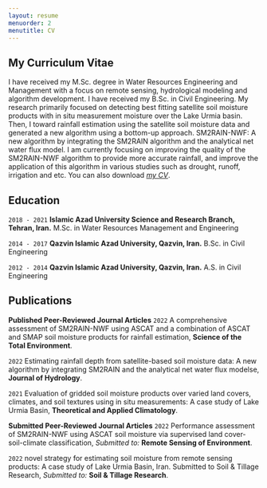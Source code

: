 ```yaml
---
layout: resume
menuorder: 2
menutitle: CV
---
```

## My Curriculum Vitae

I have received my M.Sc. degree in Water Resources Engineering and Management with a focus on remote sensing, hydrological modeling and algorithm development. I have received my B.Sc. in Civil Engineering.
My research primarily focused on detecting best fitting satellite soil moisture products with in situ measurement moisture over the Lake Urmia basin. Then, I toward rainfall estimation using the satellite soil moisture data and generated a new algorithm using a bottom-up approach. SM2RAIN-NWF: A new algorithm by integrating the SM2RAIN algorithm and the analytical net water flux model. I am currently focusing on improving the quality of the SM2RAIN-NWF algorithm to provide more accurate rainfall, and improve the application of this algorithm in various studies such as drought, runoff, irrigation and etc. 
You can also download _[my CV](/files/exampele)_.

## Education

`2018 - 2021`
__Islamic Azad University Science and Research Branch, Tehran, Iran.__
M.Sc. in Water Resources Management and Engineering

`2014 - 2017`
__Qazvin Islamic Azad University, Qazvin, Iran.__
B.Sc. in Civil Engineering 

`2012 - 2014`
__Qazvin Islamic Azad University, Qazvin, Iran.__
A.S. in Civil Engineering 


## Publications
<!-- A list is also available [online](https://scholar.google.co.uk/citations?user=LTOTl0YAAAAJ) -->
__Published Peer-Reviewed Journal Articles__
`2022`
A comprehensive assessment of SM2RAIN-NWF using ASCAT and a combination of ASCAT and SMAP soil moisture products for rainfall estimation, __Science of the Total Environment__.

`2022`
Estimating rainfall depth from satellite-based soil moisture data: A new algorithm by integrating SM2RAIN and the analytical net water flux modelse, __Journal of Hydrology__.

`2021`
Evaluation of gridded soil moisture products over varied land covers, climates, and soil textures using in situ measurements: A case study of Lake Urmia Basin, __Theoretical and Applied Climatology__.


__Submitted Peer-Reviewed Journal Articles__
`2022`
Performance assessment of SM2RAIN-NWF using ASCAT soil moisture via supervised land cover-soil-climate classification, _Submitted to:_ __Remote Sensing of Environment__.

`2022`
novel strategy for estimating soil moisture from remote sensing products: A case study of Lake Urmia Basin, Iran. Submitted to Soil & Tillage Research, _Submitted to:_ __Soil & Tillage Research__.



<!-- ### Footer

Last updated: May 2013 -->


